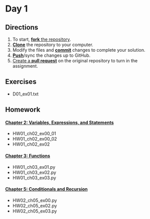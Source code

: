 # Day 1

## Directions

1. To start, [**fork** the repository][forking].
2. [**Clone**][ref-clone] the repository to your computer.
3. Modify the files and [**commit**][ref-commit] changes to complete your solution.
4. [**Push**][ref-push]/sync the changes up to GitHub.
5. [Create a **pull request**][pull-request] on the original repository to turn in the assignment.

## Exercises
+ D01_ex01.txt



## Homework
#### [Chapter 2: Variables, Expressions, and Statements][ch2]
+ HW01_ch02_ex00_01
+ HW01_ch02_ex00_02
+ HW01_ch02_ex02

#### [Chapter 3: Functions][ch3]
+ HW01_ch03_ex01.py
+ HW01_ch03_ex02.py
+ HW01_ch03_ex03.py

#### [Chapter 5: Conditionals and Recursion][ch5]
+ HW02_ch05_ex00.py
+ HW02_ch05_ex02.py
+ HW02_ch05_ex03.py

<!-- Links -->

[forking]: https://guides.github.com/activities/forking/
[ref-clone]: http://gitref.org/creating/#clone
[ref-commit]: http://gitref.org/basic/#commit
[ref-push]: http://gitref.org/remotes/#push
[pull-request]: https://help.github.com/articles/creating-a-pull-request

[ch1]: http://greenteapress.com/thinkpython2/html/thinkpython2002.html
[ch2]: http://greenteapress.com/thinkpython2/html/thinkpython2003.html
[ch3]: https://greenteapress.com/thinkpython2/html/thinkpython2004.html
[ch5]: https://greenteapress.com/thinkpython2/html/thinkpython2006.html
